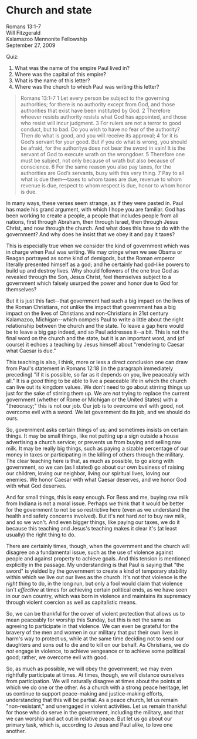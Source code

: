 # Church and state #
Romans 13:1-7  
Will Fitzgerald  
Kalamazoo Mennonite Fellowship  
September 27, 2009

Quiz:

1. What was the name of the empire Paul lived in?
2. Where was the capital of this empire?
3. What is the name of this letter?
4. Where was the church to which Paul was writing this letter?


> Romans 13:1-7 
> 1 Let every person be subject to the governing authorities; for there is no authority except from God, and those authorities that exist have been instituted by God. 2 Therefore whoever resists authority resists what God has appointed, and those who resist will incur judgment. 3 For rulers are not a terror to good conduct, but to bad. Do you wish to have no fear of the authority? Then do what is good, and you will receive its approval; 4 for it is God’s servant for your good. But if you do what is wrong, you should be afraid, for the authority​a​ does not bear the sword in vain! It is the servant of God to execute wrath on the wrongdoer. 5 Therefore one must be subject, not only because of wrath but also because of conscience. 6 For the same reason you also pay taxes, for the authorities are God’s servants, busy with this very thing. 7 Pay to all what is due them—taxes to whom taxes are due, revenue to whom revenue is due, respect to whom respect is due, honor to whom honor is due.

In many ways, these verses seem strange, as if they were pasted in. Paul has made his grand argument, with which I hope you are familiar. God has been working to create a people, a people that includes people from all nations, first through Abraham, then through Israel, then through Jesus Christ, and now through the church. And what does this have to do with the government? And why does he insist that we obey it and pay it taxes?

This is especially true when we consider the kind of government which was in charge when Paul was writing. We may cringe when we see Obama or Reagan portrayed as some kind of demigods, but the Roman emperor literally presented himself as a god; and he certainly had god-like powers to build up and destroy lives. Why should followers of the one true God as revealed through the Son, Jesus Christ, feel themselves subject to a government which falsely usurped the power and honor due to God for themselves?

But it is just this fact--that government had such a big impact on the lives of the Roman Christians, not unlike the impact that government has a big impact on the lives of Christians and non-Christians in 21st century Kalamazoo, Michigan--which compels Paul to write a little about the right relationship between the church and the state. To leave a gap here would be to leave a big gap indeed, and so Paul addresses it--a bit. This is not the final word on the church and the state, but it is an important word, and (of course) it echoes a teaching by Jesus himself about "rendering to Caesar what Caesar is due."

This teaching is also, I think, more or less a direct conclusion one can draw from Paul's statement in Romans 12:18 (in the paragraph immediately preceding) "if it is possible, so far as it depends on you, live peaceably with all." It is a *good* thing to be able to live a peaceable life in which the church can live out its kingdom values. We don't need to go about stirring things up just for the sake of stirring them up. We are *not* trying to replace the current government (whether of Rome or Michigan or the United States) with a "theocracy;" this is not our job. Our job is to overcome evil with good, not overcome evil with a sword. We let government do its job, and we should do ours.

So, government asks certain things of us; and sometimes insists on certain things. It may be small things, like not putting up a sign outside a house advertising a church service; or prevents us from buying and selling raw milk. It may be really big things, such as paying a sizable percentage of our money in taxes or participating in the killing of others through the military. The clear teaching here is that, as much as possible, to go along with government, so we can (as I stated) go about our own business of raising our children, loving our neighbor, living our spiritual lives, loving our enemies. We honor Caesar with what Caesar deserves, and we honor God with what God deserves.

And for small things, this is easy enough. For Bess and me, buying raw milk from Indiana is not a moral issue. Perhaps we think that it would be better for the government to not be so restrictive here (even as we understand the health and safety concerns involved). But it's not hard *not* to buy raw milk, and so we won't. And even bigger things, like paying our taxes, we do it because this teaching and Jesus's teaching makes it clear it's (at least usually) the right thing to do.

There are certainly times, though, when the government and the church will disagree on a fundamental issue, such as the use of violence against people and against property to achieve goals. And this tension is mentioned explicitly in the passage. My understanding is that Paul is saying that "the sword" is yielded by the government  to create a kind of temporary stability within which we live out our lives as the church. It's not that violence is the *right* thing to do, in the long run, but only a fool would claim that violence isn't *effective* at times for achieving certain political ends, as we have seen in our own country, which was born in violence and maintains its supremacy through violent coercion as well as capitalistic means. 

So, we can be thankful for the cover of violent protection that allows us to mean peaceably for worship this Sunday, but this is not the same as agreeing to participate in that violence. We can even be grateful for the bravery of the men and women in our military that put their own lives in harm's way to protect us, while at the same time deciding not to send our daughters and sons out to die and to kill on our behalf. As Christians, we do *not* engage in violence, to achieve vengeance or to achieve some political good; rather, we overcome evil with good. 

So, as much as possible, we will obey the government; we may even rightfully participate at times. At times, though, we will distance ourselves from participation. We will naturally disagree at times about the points at which we do one or the other. As a church with a strong peace heritage, let us continue to support peace-making and justice-making efforts, understanding that this will be partial. As a peace church, let us remain "non-resistant," and unengaged in violent activities. Let us remain thankful for those who do serve in the government, including the military, and that we can worship and act out in relative peace. But let us go about our primary task, which is, according to Jesus and Paul alike, to love one another.

